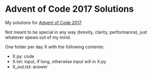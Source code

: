 # Advent of Code 2017 Solutions
My solutions for [Advent of Code 2017](http://adventofcode.com/2017).

Not meant to be special in any way (brevity, clarity, performance), just whatever spews out of my mind.

One folder per day X with the following contents:
* X.py: code
* X.txt: input, if long, otherwise input will in X.py
* X_out.txt: answer
